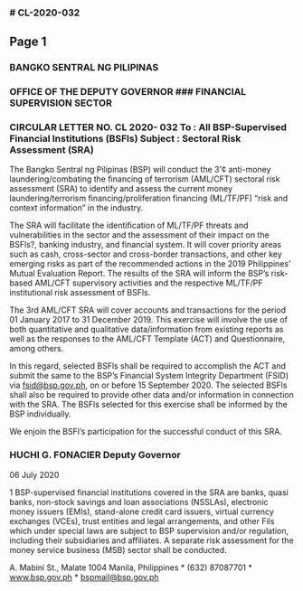 ### # CL-2020-032

## Page 1

### BANGKO SENTRAL NG PILIPINAS

### OFFICE OF THE DEPUTY GOVERNOR ### FINANCIAL SUPERVISION SECTOR

### CIRCULAR LETTER NO. CL 2020- 032 To : All BSP-Supervised Financial Institutions (BSFls) Subject : Sectoral Risk Assessment (SRA)

The Bangko Sentral ng Pilipinas (BSP) will conduct the 3'¢ anti-money laundering/combating the financing of terrorism (AML/CFT) sectoral risk assessment (SRA) to identify and assess the current money laundering/terrorism financing/proliferation financing (ML/TF/PF) “risk and context information” in the industry.

The SRA will facilitate the identification of ML/TF/PF threats and vulnerabilities in the sector and the assessment of their impact on the BSFls?, banking industry, and financial system. It will cover priority areas such as cash, cross-sector and cross-border transactions, and other key emerging risks as part of the recommended actions in the 2019 Philippines’ Mutual Evaluation Report. The results of the SRA will inform the BSP’s risk-based AML/CFT supervisory activities and the respective ML/TF/PF institutional risk assessment of BSFls.

The 3rd AML/CFT SRA will cover accounts and transactions for the period 01 January 2017 to 31 December 2019. This exercise will involve the use of both quantitative and qualitative data/information from existing reports as well as the responses to the AML/CFT Template (ACT) and Questionnaire, among others.

In this regard, selected BSFls shall be required to accomplish the ACT and submit the same to the BSP’s Financial System Integrity Department (FSID) via fsid@bsp.gov.ph, on or before 15 September 2020. The selected BSFls shall also be required to provide other data and/or information in connection with the SRA. The BSFls selected for this exercise shall be informed by the BSP individually.

We enjoin the BSFI’s participation for the successful conduct of this SRA.

### HUCHI G. FONACIER Deputy Governor

06 July 2020

1 BSP-supervised financial institutions covered in the SRA are banks, quasi banks, non-stock savings and loan associations (NSSLAs), electronic money issuers (EMIs), stand-alone credit card issuers, virtual currency exchanges (VCEs), trust entities and legal arrangements, and other Fils which under special laws are subject to BSP supervision and/or regulation, including their subsidiaries and affiliates. A separate risk assessment for the money service business (MSB) sector shall be conducted.

A. Mabini St., Malate 1004 Manila, Philippines * (632) 87087701 * www.bsp.gov.ph * bspmail@bsp.gov.ph 